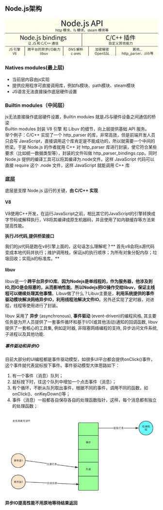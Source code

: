
## Node.js架构
![image.png](./assets/1635061551366-c3e1f02f-a2c4-4638-93d6-7f09b9375766.png)


### Natives modules(最上层)

- 当前层内容由js实现
- 提供应用程序可直接调用库，例如fs模块、path模块、steam模块
- JS语言无法直接操作底层硬件设置

### Builtin modules（中间层）
js无法直接操作底层硬件设置，Builtin modules 就是JS与硬件设备之间通信的桥梁<br />Builtin modules 封装 V8 引擎 和 Libuv 的细节，向上层提供基础 API 服务。<br />举个例子：C/C++ 实现了一个 http_parser 的库，非常高效，但是前端开发人员只会写 JavaScript，直接调用这个库肯定是不能成功的，所以就需要一个中间的桥梁。于是 Node.js 的作者就用 C++ 对 http_parser 库进行封装，使它符合某些要求（比如统一数据类型等），封装的文件叫做 http_parser_bindings.cpp。同时 Node.js 提供的编译工具可以将其编译为.node文件。这样 JavaScript 代码可以直接 require 这个 .node 文件，这样 JavaScript 就能调用 C++ 库

### 底层
底层是支撑 Node.js 运行的关键，**由 C/C++ 实现**

#### V8
V8使用C++开发，在运行JavaScript之前，相比其它的JavaScript的引擎转换成字节码或解释执行，V8将其编译成原生机器码，并且使用了如内联缓存等方法来提高性能。

**执行JS代码,提供桥梁接口**

我们的js代码是跑在v8引擎上面的，这句话怎么理解呢？** 首先v8会将js源代码变成本地代码并执行；维护调用栈，保证js的执行顺序；为所有对象分配内存；垃圾回收；实现js的标准库。**

#### libuv
libuv是一个**跨平台异步IO库**。**因为Nodejs是单线程的，作为服务器，他涉及到IO,而IO是会阻塞的，从而影响性能**。**所以Nodejs把IO操作交给libuv，保证主线程可以继续处理其他事情**。Libuv做了什么？Libuv主要是，**利用系统提供的事件驱动模块解决网络异步IO，利用线程池解决文件IO**。另外还实现了定时器，对进程，线程等使用进行了封装。

libuv 采用了 **异步** (asynchronous), **事件驱动** (event-driven)的编程风格, 其主要任务是为开人员提供了一套事件循环和基于I/O(或其他活动)通知的回调函数, libuv 提供了一套核心的工具集, 例如定时器, 非阻塞网络编程的支持, 异步访问文件系统, 子进程以及其他功能.


##### 事件驱动和异步IO
目前大部分的UI编程都是事件驱动模型，如很多UI平台都会提供onClick()事件，这个事件就代表鼠标按下事件。事件驱动模型大体思路如下：

1. 有一个事件（消息）队列；
1. 鼠标按下时，往这个队列中增加一个点击事件（消息）；
1. 有个循环，不断从队列取出事件，根据不同的事件，调用不同的函数，如onClick()、onKeyDown()等；
1. 事件（消息）一般都各自保存各自的处理函数指针，这样，每个消息都有独立的处理函数；

![image.png](./assets/1635062573701-88b81dfa-738c-4a73-adaf-c6d05927d784.png)
**异步IO提高性能不用原地等待结果返回**
